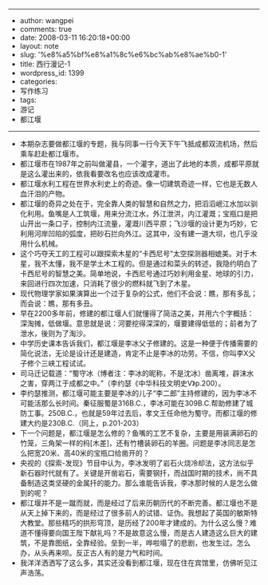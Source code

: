 - --
- author: wangpei
- comments: true
- date: 2008-03-11 16:20:18+00:00
- layout: note
- slug: '%e8%a5%bf%e8%a1%8c%e6%bc%ab%e8%ae%b0-1'
- title: 西行漫记-1
- wordpress_id: 1399
- categories:
- 写作练习
- tags:
- 游记
- 都江堰
- --
- 本期杂志要做都江堰的专题，我与同事一行今天下午飞抵成都双流机场，然后乘车赶赴都江堰市。
- 都江堰市在1987年之前叫做灌县，一个灌字，道出了此地的本质，成都平原就是这么灌出来的，依我看要改名也应该改成灌市。
- 都江堰水利工程在世界水利史上的奇迹。像一切建筑奇迹一样，它也是无数人血汗泪的产物。
- 都江堰的奇异之处在于，完全靠人类的智慧和自然之力，把滔滔岷江水加以驯化利用。鱼嘴是人工筑堰，用来分流江水，外江泄洪，内江灌溉；宝瓶口是把山开出一条口子，控制内江流量，灌溉川西平原；飞沙堰的设计更为巧妙，它利用河岸凹陷的弧度，把砂石拦向外江。这其中，没有建一道大坝，也几乎没用什么机械。
- 这个巧夺天工的工程可以跟探索木星的“卡西尼号”太空探测器相媲美。对于木星，我不太懂，我不是学土木工程的。但是通过和菜头的转述，我隐约明白了卡西尼号的智慧之美。简单地说，卡西尼号通过巧妙利用金星、地球的引力，来回进行四次加速，只消耗了很少的燃料就飞到了木星。
- 现代物理学家如果演算出一个过于复杂的公式，他们不会说：瞧，那有多乱；而会说：瞧，那有多丑。
- 早在2200多年前，修建的都江堰人们就懂得了简洁之美，并用六个字概括：深淘摊，低做堰。意思就是说：河要挖得深深的，堰要建得低低的；前者为了泄水，後则为了淘沙。
- 中学历史课本告诉我们，都江堰是李冰父子修建的。这是一种便于传播需要的简化说法，无论是设计还是建造，肯定不止是李冰的功劳。不信，你叫李X父子修个三峡工程试试。
- 司马迁记载道：“蜀守冰（博者注：李冰的昵称，不是沈冰）凿离堆，辟沫水之害，穿两江于成都之中。”（李约瑟《中华科技文明史V》p.200）。
- 李约瑟推测，都江堰可能主要是李冰的儿子“李二郎”主持修建的，因为李冰不可能活那么长时间。秦征服蜀是316B.C.，李冰可能在309B.C.帮助修建了城防工事。250B.C.，也就是59年过去后，孝文王任命他为蜀守。而都江堰的修建大约是230B.C.（同上，p.201-203）
- 下一个问题是，都江堰是怎么修的？鱼嘴的工艺不复杂，主要是用装满卵石的竹笼，三角架一样的杩[木差]，还有竹槽装卵石的羊圈。问题是李冰同志是怎么把宽20米、高40米的宝瓶口给凿开的？
- 央视的《探索-发现》节目中认为，李冰发明了岩石火烧冷却法，这方法似乎新石器时代就有了。关键是开凿岩石，需要钢扦，而战国时期的技术，尚不具备制造这类坚硬的金属扦的能力。那么谁能告诉我，李冰那时候的人是怎么做到的呢？
- 都江堰并不是一蹴而就，而是经过了后来历朝历代的不断完善。都江堰也不是从天上掉下来的，而是经过了很多前人的试错、证伪。我想起了英国的敏斯特大教堂。那些精巧的拱形穹顶，是历经了200年才建成的。为什么这么慢？难道不懂得要向国王陛下献礼吗？不是故意这么慢，而是古人建造这么巨大的建筑，不是靠图纸，全靠经验。垒到一半，哗啦塌了的悲剧，也发生过。怎么办，从头再来呗。反正古人有的是力气和时间。
- 我洋洋洒洒写了这么多，其实还没看到都江堰，现在住在宾馆里，仿佛听见江声浩荡。
